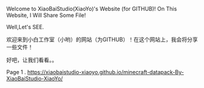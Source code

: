 Welcome to XiaoBaiStudio(XiaoYo)'s Website (for GITHUB)!
On This Website, I Will Share Some File!

Well,Let's SEE.

欢迎来到小白工作室（小哟）的网站（为GITHUB）！在这个网站上，我会将分享一些文件！

好吧，让我们看看。。


Page 1 . https://xiaobaistudio-xiaoyo.github.io/minecraft-datapack-By-XiaoBaiStudio-XiaoYo/
